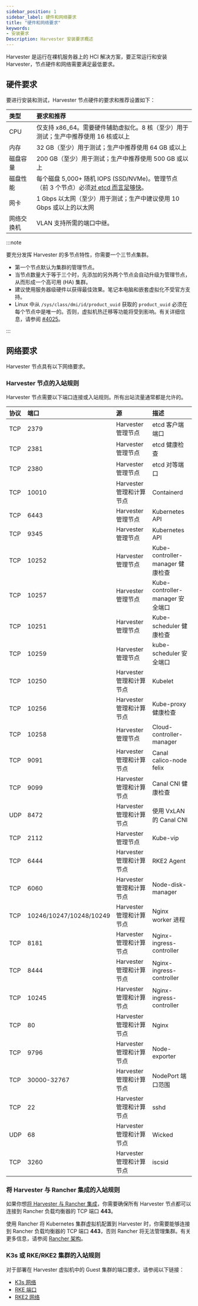 ```yaml
---
sidebar_position: 1
sidebar_label: 硬件和网络要求
title: "硬件和网络要求"
keywords:
- 安装要求
Description: Harvester 安装要求概述
---
```


Harvester 是运行在裸机服务器上的 HCI 解决方案，要正常运行和安装 Harvester，节点硬件和网络需要满足最低要求。

## 硬件要求

要进行安装和测试，Harvester 节点硬件的要求和推荐设置如下：

| 类型 | 要求和推荐 |
|:-----------------|:------------------------------------------------------------------------------------------------------------------------------------------------------------------------------------------------------|
| CPU | 仅支持 x86_64。需要硬件辅助虚拟化。8 核（至少）用于测试；生产中推荐使用 16 核或以上 |
| 内存 | 32 GB（至少）用于测试；生产中推荐使用 64 GB 或以上 |
| 磁盘容量 | 200 GB（至少）用于测试；生产中推荐使用 500 GB 或以上 |
| 磁盘性能 | 每个磁盘 5,000+ 随机 IOPS (SSD/NVMe)。管理节点（前 3 个节点）必须[对 etcd 而言足够快](https://www.suse.com/support/kb/doc/?id=000020100)。 |
| 网卡 | 1 Gbps 以太网（至少）用于测试；生产中建议使用 10 Gbps 或以上的以太网 |
| 网络交换机 | VLAN 支持所需的端口中继。 |

:::note

要充分发挥 Harvester 的多节点特性，你需要一个三节点集群。
- 第一个节点默认为集群的管理节点。
- 当节点数量大于等于三个时，先添加的另外两个节点会自动升级为管理节点，从而形成一个高可用 (HA) 集群。
- 建议使用服务器级硬件以获得最佳效果。笔记本电脑和嵌套虚拟化不受官方支持。
- Linux 中从 `/sys/class/dmi/id/product_uuid` 获取的 `product_uuid` 必须在每个节点中是唯一的。否则，虚拟机热迁移等功能将受到影响。有关详细信息，请参阅 [#4025](https://github.com/harvester/harvester/issues/4025)。

:::

## 网络要求

Harvester 节点具有以下网络要求。

### Harvester 节点的入站规则

Harvester 节点需要以下端口连接或入站规则。所有出站流量通常都是允许的。


| 协议 | 端口 | 源 | 描述 |
|:----------|:---------------------------|:-----------------------------------------|:----------------------------------------|
| TCP | 2379 | Harvester 管理节点 | etcd 客户端端口 |
| TCP | 2381 | Harvester 管理节点 | etcd 健康检查 |
| TCP | 2380 | Harvester 管理节点 | etcd 对等端口 |
| TCP | 10010 | Harvester 管理和计算节点 | Containerd |
| TCP | 6443 | Harvester 管理节点 | Kubernetes API |
| TCP | 9345 | Harvester 管理节点 | Kubernetes API |
| TCP | 10252 | Harvester 管理节点 | Kube-controller-manager 健康检查 |
| TCP | 10257 | Harvester 管理节点 | Kube-controller-manager 安全端口 |
| TCP | 10251 | Harvester 管理节点 | Kube-scheduler 健康检查 |
| TCP | 10259 | Harvester 管理节点 | kube-scheduler 安全端口 |
| TCP | 10250 | Harvester 管理和计算节点 | Kubelet |
| TCP | 10256 | Harvester 管理和计算节点 | Kube-proxy 健康检查 |
| TCP | 10258 | Harvester 管理节点 | Cloud-controller-manager |
| TCP | 9091 | Harvester 管理和计算节点 | Canal calico-node felix |
| TCP | 9099 | Harvester 管理和计算节点 | Canal CNI 健康检查 |
| UDP | 8472 | Harvester 管理和计算节点 | 使用 VxLAN 的 Canal CNI |
| TCP | 2112 | Harvester 管理节点 | Kube-vip |
| TCP | 6444 | Harvester 管理和计算节点 | RKE2 Agent |
| TCP | 6060 | Harvester 管理和计算节点 | Node-disk-manager |
| TCP | 10246/10247/10248/10249 | Harvester 管理和计算节点 | Nginx worker 进程 |
| TCP | 8181 | Harvester 管理和计算节点 | Nginx-ingress-controller |
| TCP | 8444 | Harvester 管理和计算节点 | Nginx-ingress-controller |
| TCP | 10245 | Harvester 管理和计算节点 | Nginx-ingress-controller |
| TCP | 80 | Harvester 管理和计算节点 | Nginx |
| TCP | 9796 | Harvester 管理和计算节点 | Node-exporter |
| TCP | 30000-32767 | Harvester 管理和计算节点 | NodePort 端口范围 |
| TCP | 22 | Harvester 管理和计算节点 | sshd |
| UDP | 68 | Harvester 管理和计算节点 | Wicked |
| TCP | 3260 | Harvester 管理和计算节点 | iscsid |

### 将 Harvester 与 Rancher 集成的入站规则

如果你想[将 Harvester 与 Rancher 集成](../rancher/rancher-integration.md)，你需要确保所有 Harvester 节点都可以连接到 Rancher 负载均衡器的 TCP 端口 **443**。

使用 Rancher 将 Kubernetes 集群虚拟机配置到 Harvester 时，你需要能够连接到 Rancher 负载均衡器的 TCP 端口 **443**，否则 Rancher 将无法管理集群。有关更多信息，请参阅 [Rancher 架构](https://rancher.com/docs/rancher/v2.6/en/overview/architecture/)。

### K3s 或 RKE/RKE2 集群的入站规则

对于部署在 Harvester 虚拟机中的 Guest 集群的端口要求，请参阅以下链接：
- [K3s 网络](https://rancher.com/docs/k3s/latest/en/installation/installation-requirements/#networking)
- [RKE 端口](https://rancher.com/docs/rke/latest/en/os/#ports)
- [RKE2 网络](https://docs.rke2.io/install/requirements#networking)
